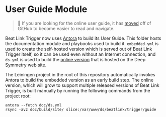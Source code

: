 # User Guide Module

> :mag_right: If you are looking for the online user guide, it has
> [moved](https://deepsymmetry.org/beatlink/trigger/guide/) off of
> GitHub to become easier to read and navigate.

Beat Link Trigger now uses [Antora](https://antora.org) to build its
User Guide. This folder hosts the documentation module and playbooks
used to build it. `embedded.yml` is used to create the self-hosted
version which is served out of Beat Link Trigger itself, so it can be
used even without an Internet connection, and `ds.yml` is used to
build the [online
version](https://deepsymmetry.org/beatlink/trigger/guide/) that is
hosted on the Deep Symmetry web site.

The Leiningen project in the root of this repository automatically
invokes Antora to build the embedded version as an early build step.
The online version, which will grow to support multiple released
versions of Beat Link Trigger, is built manually by running the
following commands from the project root:

    antora --fetch doc/ds.yml
    rsync -avz doc/build/site/ slice:/var/www/ds/beatlink/trigger/guide
